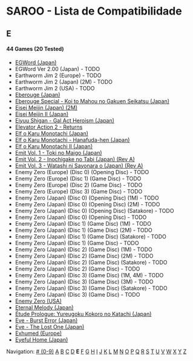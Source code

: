 # SAROO - Lista de Compatibilidade

## E

#### 44 Games (20 Tested)

- [EGWord (Japan)](../../Regions/Japan/T-7626G/01/README.md)
- EGWord Ver 2.00 (Japan) - TODO
- Earthworm Jim 2 (Europe) - TODO
- Earthworm Jim 2 (Japan) (2M) - TODO
- Earthworm Jim 2 (USA) - TODO
- [Eberouge (Japan)](../../Regions/Japan/T-10309G/01/README.md)
- [Eberouge Special - Koi to Mahou no Gakuen Seikatsu (Japan)](../../Regions/Japan/T-10315G/01/README.md)
- [Eisei Meijin (Japan) (2M)](../../Regions/Japan/T-9506G/01/README.md)
- [Eisei Meijin II (Japan)](../../Regions/Japan/T-9516G//01/README.md)
- [Eiyuu Shigan - Gal Act Heroism (Japan)](../../Regions/Japan/T-5204G//01/README.md)
- [Elevator Action 2 - Returns](../../Regions/Japan/T-19903G/01/README.md)
- [Elf o Karu Monotachi (Japan)](../../Regions/Japan/T-16605G/01/README.md)
- [Elf o Karu Monotachi - Hanafuda-hen (Japan)](../../Regions/Japan/T-16606G/01/README.md)
- [Elf o Karu Monotachi II (Japan)](../../Regions/Japan/T-16610G/01/README.md)
- [Emit Vol. 1 - Toki no Maigo (Japan)](../../Regions/Japan/T-7602G/01/README.md)
- [Emit Vol. 2 - Inochigake no Tabi (Japan) (Rev A)](../../Regions/Japan/T-7603G/01/README.md)
- [Emit Vol. 3 - Watashi ni Sayonara o (Japan) (Rev A)](../../Regions/Japan/T-7604G/01/README.md)
- Enemy Zero (Europe) (Disc 0) (Opening Disc) - TODO
- Enemy Zero (Europe) (Disc 1) (Game Disc) - TODO
- Enemy Zero (Europe) (Disc 2) (Game Disc) - TODO
- Enemy Zero (Europe) (Disc 3) (Game Disc) - TODO
- Enemy Zero (Japan) (Disc 0) (Opening Disc) (1M) - TODO
- Enemy Zero (Japan) (Disc 0) (Opening Disc) (2M) - TODO
- Enemy Zero (Japan) (Disc 0) (Opening Disc) (Satakore) - TODO
- Enemy Zero (Japan) (Disc 0) (Opening Disc) - TODO
- Enemy Zero (Japan) (Disc 1) (Game Disc) (1M) - TODO
- Enemy Zero (Japan) (Disc 1) (Game Disc) (2M) - TODO
- Enemy Zero (Japan) (Disc 1) (Game Disc) (Satakore) - TODO
- Enemy Zero (Japan) (Disc 1) (Game Disc) - TODO
- Enemy Zero (Japan) (Disc 2) (Game Disc) (1M) - TODO
- Enemy Zero (Japan) (Disc 2) (Game Disc) (2M) - TODO
- Enemy Zero (Japan) (Disc 2) (Game Disc) (Satakore) - TODO
- Enemy Zero (Japan) (Disc 2) (Game Disc) - TODO
- Enemy Zero (Japan) (Disc 3) (Game Disc) (1M, 4M) - TODO
- Enemy Zero (Japan) (Disc 3) (Game Disc) (3M) - TODO
- Enemy Zero (Japan) (Disc 3) (Game Disc) (Satakore) - TODO
- Enemy Zero (Japan) (Disc 3) (Game Disc) - TODO
- [Enemy Zero (USA)](../../Regions/USA/MK-81076/01/README.md)
- [Eternal Melody (Japan)](../../Regions/Japan/T-27802G/01/README.md)
- [Étude Prologue: Yureugoku Kokoro no Katachi (Japan)](../../Regions/Japan/T-37901G/01/README.md)
- [Eve - Burst Error (Japan)](../../Regions/Japan/T-15022G/01/README.md)
- [Eve - The Lost One (Japan)](../../Regions/Japan/T-15035G/01/README.md)
- [Exhumed (Europe)](../../Regions/Europe/MK-81084/01/README.md)
- [Eyeful Home (Japan)](../../Regions/Japan/GS-9083/01/README.md)

Navigation:
[# (0-9)](./09.md) [A](./A.md) [B](./B.md) [C](./C.md) [D](./D.md) **E** [F](./F.md) [G](./G.md) [H](./H.md) [I](./I.md) [J](./J.md) [K](./K.md) [L](./L.md) [M](./M.md) [N](./N.md) [O](./O.md) [P](./P.md) [Q](./Q.md) [R](./R.md) [S](./S.md) [T](./T.md) [U](./U.md) [V](./V.md) [W](./W.md) [X](./X.md) [Y](./Y.md) [Z](./Z.md)
